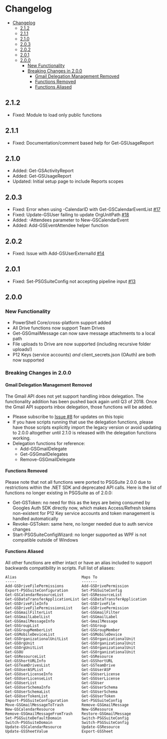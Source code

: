 # Changelog 

<!-- TOC -->

- [Changelog](#changelog)
    - [2.1.2](#212)
    - [2.1.1](#211)
    - [2.1.0](#210)
    - [2.0.3](#203)
    - [2.0.2](#202)
    - [2.0.1](#201)
    - [2.0.0](#200)
        - [New Functionality](#new-functionality)
        - [Breaking Changes in 2.0.0](#breaking-changes-in-200)
            - [Gmail Delegation Management Removed](#gmail-delegation-management-removed)
            - [Functions Removed](#functions-removed)
            - [Functions Aliased](#functions-aliased)

<!-- /TOC -->

## 2.1.2

* Fixed: Module to load only public functions

## 2.1.1

* Fixed: Documentation/comment based help for Get-GSUsageReport

## 2.1.0

* Added: Get-GSActivityReport
* Added: Get-GSUsageReport
* Updated: Initial setup page to include Reports scopes

## 2.0.3

* Fixed: Error when using -CalendarID with Get-GSCalendarEventList [#17](https://github.com/scrthq/PSGSuite/issues/17)
* Fixed: Update-GSUser failing to update OrgUnitPath [#18](https://github.com/scrthq/PSGSuite/issues/18)
* Added: -Attendees parameter to New-GSCalendarEvent
* Added: Add-GSEventAttendee helper function 

## 2.0.2

* Fixed: Issue with Add-GSUserExternalId [#14](https://github.com/scrthq/PSGSuite/issues/14) 

## 2.0.1

* Fixed: Set-PSGSuiteConfig not accepting pipeline input [#13](https://github.com/scrthq/PSGSuite/issues/13)

## 2.0.0

### New Functionality

* PowerShell Core/cross-platform support added
* All Drive functions now support Team Drives
* Get-GSGmailMessage can now save message attachments to a local path
* File uploads to Drive are now supported (including recursive folder uploads!)
* P12 Keys (service accounts) _and_ client_secrets.json (OAuth) are both now supported

### Breaking Changes in 2.0.0

#### Gmail Delegation Management Removed

The Gmail API does not yet support handling inbox delegation. The functionality addition has been pushed back again until Q3 of 2018. Once the Gmail API supports inbox delegation, those functions will be added.

* Please subscribe to [Issue #8](https://github.com/scrthq/PSGSuite/issues/8) for updates on this topic
* If you have scripts running that use the delegation functions, please have those scripts explicitly import the legacy version or avoid updating to 2.0.0 altogether until 2.1.0 is released with the delegation functions working.
* Delegation functions for reference:
    * Add-GSGmailDelegate
    * Get-GSGmailDelegates
    * Remove-GSGmailDelegate

#### Functions Removed

Please note that not all functions were ported to PSGSuite 2.0.0 due to restrictions within the .NET SDK and deprecated API calls. Here is the list of functions no longer existing in PSGSuite as of 2.0.0:  

* Get-GSToken: no need for this as the keys are being consumed by Googles Auth SDK directly now, which makes Access/Refresh tokens non-existent for P12 Key service accounts and token management is handled automatically
* Revoke-GSToken: same here, no longer needed due to auth service changes
* Start-PSGSuiteConfigWizard: no longer supported as WPF is not compatible outside of Windows


#### Functions Aliased

All other functions are either intact or have an alias included to support backwards compatibility in scripts. Full list of aliases:

```
Alias                             Maps To
-----                             -------
Add-GSDriveFilePermissions        Add-GSDrivePermission
Export-PSGSuiteConfiguration      Set-PSGSuiteConfig
Get-GSCalendarResourceList        Get-GSResourceList
Get-GSDataTransferApplicationList Get-GSDataTransferApplication
Get-GSDriveFileInfo               Get-GSDriveFile
Get-GSDriveFilePermissionsList    Get-GSDrivePermission
Get-GSGmailFilterList             Get-GSGmailFilter
Get-GSGmailLabelList              Get-GSGmailLabel
Get-GSGmailMessageInfo            Get-GmailMessage
Get-GSGroupList                   Get-GSGroup
Get-GSGroupMemberList             Get-GSGroupMember
Get-GSMobileDeviceList            Get-GSMobileDevice
Get-GSOrganizationalUnitList      Get-GSOrganizationalUnit
Get-GSOrgUnit                     Get-GSOrganizationalUnit
Get-GSOrgUnitList                 Get-GSOrganizationalUnit
Get-GSOU                          Get-GSOrganizationalUnit
Get-GSResourceList                Get-GSResource
Get-GSShortURLInfo                Get-GSShortURL
Get-GSTeamDrivesList              Get-GSTeamDrive
Get-GSUserASPList                 Get-GSUserASP
Get-GSUserLicenseInfo             Get-GSUserLicense
Get-GSUserLicenseList             Get-GSUserLicense
Get-GSUserList                    Get-GSUser
Get-GSUserSchemaInfo              Get-GSUserSchema
Get-GSUserSchemaList              Get-GSUserSchema
Get-GSUserTokenList               Get-GSUserToken
Import-PSGSuiteConfiguration      Get-PSGSuiteConfig
Move-GSGmailMessageToTrash        Remove-GSGmailMessage
New-GSCalendarResource            New-GSResource
Remove-GSGmailMessageFromTrash    Restore-GSGmailMessage
Set-PSGSuiteDefaultDomain         Switch-PSGSuiteConfig
Switch-PSGSuiteDomain             Switch-PSGSuiteConfig
Update-GSCalendarResource         Update-GSResource
Update-GSSheetValue               Export-GSSheet
```